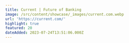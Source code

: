 ```yaml
---
title: Current | Future of Banking
image: /src/content/showcase/_images/current.com.webp
url: 'https://current.com/'
highlight: true
featured: 20
dateAdded: 2023-07-24T13:51:06.000Z
---
```



